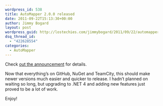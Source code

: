 ```yaml
---
wordpress_id: 538
title: AutoMapper 2.0.0 released
date: 2011-09-22T15:13:30+00:00
author: Jimmy Bogard
layout: post
wordpress_guid: http://lostechies.com/jimmybogard/2011/09/22/automapper-2-0-0-released/
dsq_thread_id:
  - "422628554"
categories:
  - AutoMapper
---
```

Check [out the announcement](http://automapper.org/blog/2011/09/22/automapper-20-released/) for details.

Now that everything’s on GitHub, NuGet and TeamCity, this should make newer versions much easier and quicker to release. I hadn’t planned on waiting so long, but upgrading to .NET 4 and adding new features just proved to be a lot of work.

Enjoy!